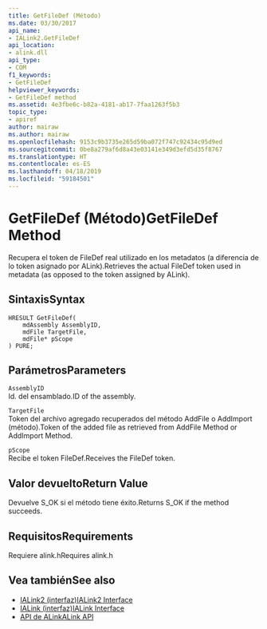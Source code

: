 ```yaml
---
title: GetFileDef (Método)
ms.date: 03/30/2017
api_name:
- IALink2.GetFileDef
api_location:
- alink.dll
api_type:
- COM
f1_keywords:
- GetFileDef
helpviewer_keywords:
- GetFileDef method
ms.assetid: 4e3fbe6c-b82a-4181-ab17-7faa1263f5b3
topic_type:
- apiref
author: mairaw
ms.author: mairaw
ms.openlocfilehash: 9153c9b3735e265d59ba072f747c92434c95d9ed
ms.sourcegitcommit: 0be8a279af6d8a43e03141e349d3efd5d35f8767
ms.translationtype: HT
ms.contentlocale: es-ES
ms.lasthandoff: 04/18/2019
ms.locfileid: "59184501"
---
```

# <a name="getfiledef-method"></a><span data-ttu-id="054a4-102">GetFileDef (Método)</span><span class="sxs-lookup"><span data-stu-id="054a4-102">GetFileDef Method</span></span>
<span data-ttu-id="054a4-103">Recupera el token de FileDef real utilizado en los metadatos (a diferencia de lo token asignado por ALink).</span><span class="sxs-lookup"><span data-stu-id="054a4-103">Retrieves the actual FileDef token used in metadata (as opposed to the token assigned by ALink).</span></span>  
  
## <a name="syntax"></a><span data-ttu-id="054a4-104">Sintaxis</span><span class="sxs-lookup"><span data-stu-id="054a4-104">Syntax</span></span>  
  
```  
HRESULT GetFileDef(  
    mdAssembly AssemblyID,  
    mdFile TargetFile,  
    mdFile* pScope  
) PURE;  
```  
  
## <a name="parameters"></a><span data-ttu-id="054a4-105">Parámetros</span><span class="sxs-lookup"><span data-stu-id="054a4-105">Parameters</span></span>  
 `AssemblyID`  
 <span data-ttu-id="054a4-106">Id. del ensamblado.</span><span class="sxs-lookup"><span data-stu-id="054a4-106">ID of the assembly.</span></span>  
  
 `TargetFile`  
 <span data-ttu-id="054a4-107">Token del archivo agregado recuperados del método AddFile o AddImport (método).</span><span class="sxs-lookup"><span data-stu-id="054a4-107">Token of the added file as retrieved from AddFile Method or AddImport Method.</span></span>  
  
 `pScope`  
 <span data-ttu-id="054a4-108">Recibe el token FileDef.</span><span class="sxs-lookup"><span data-stu-id="054a4-108">Receives the FileDef token.</span></span>  
  
## <a name="return-value"></a><span data-ttu-id="054a4-109">Valor devuelto</span><span class="sxs-lookup"><span data-stu-id="054a4-109">Return Value</span></span>  
 <span data-ttu-id="054a4-110">Devuelve S_OK si el método tiene éxito.</span><span class="sxs-lookup"><span data-stu-id="054a4-110">Returns S_OK if the method succeeds.</span></span>  
  
## <a name="requirements"></a><span data-ttu-id="054a4-111">Requisitos</span><span class="sxs-lookup"><span data-stu-id="054a4-111">Requirements</span></span>  
 <span data-ttu-id="054a4-112">Requiere alink.h</span><span class="sxs-lookup"><span data-stu-id="054a4-112">Requires alink.h</span></span>  
  
## <a name="see-also"></a><span data-ttu-id="054a4-113">Vea también</span><span class="sxs-lookup"><span data-stu-id="054a4-113">See also</span></span>

- [<span data-ttu-id="054a4-114">IALink2 (interfaz)</span><span class="sxs-lookup"><span data-stu-id="054a4-114">IALink2 Interface</span></span>](../../../../docs/framework/unmanaged-api/alink/ialink2-interface.md)
- [<span data-ttu-id="054a4-115">IALink (interfaz)</span><span class="sxs-lookup"><span data-stu-id="054a4-115">IALink Interface</span></span>](../../../../docs/framework/unmanaged-api/alink/ialink-interface.md)
- [<span data-ttu-id="054a4-116">API de ALink</span><span class="sxs-lookup"><span data-stu-id="054a4-116">ALink API</span></span>](../../../../docs/framework/unmanaged-api/alink/index.md)
